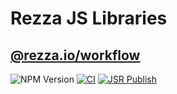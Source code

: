 # Rezza JS Libraries

## [@rezza.io/workflow](/packages/workflow)
![NPM Version](https://img.shields.io/npm/v/%40rezza.io%2Fworkflow) [![CI](https://github.com/rezza-io/rezza-js/actions/workflows/ci.yml/badge.svg)](https://github.com/rezza-io/rezza-js/actions/workflows/ci.yml) [![JSR Publish](https://github.com/rezza-io/rezza-js/actions/workflows/publish.yml/badge.svg)](https://github.com/rezza-io/rezza-js/actions/workflows/publish.yml)
